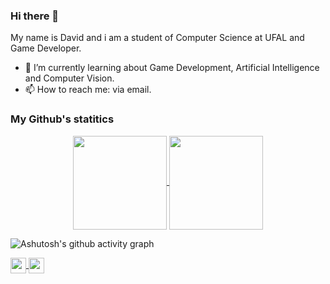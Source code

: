### Hi there 👋 
  My name is David and i am a student of Computer Science at UFAL and Game Developer.
- 🌱 I’m currently learning about Game Development, Artificial Intelligence and Computer Vision.
- 📫 How to reach me: via email.

### My Github's statitics
<p align=center>
    <a href="https://github.com/anuraghazra/github-readme-stats" title="Go to Source">
        <img height=150 align="center" src="https://github-readme-stats.vercel.app/api?username=DavidAlexandreTS&count_private=true&show_icons=true&theme=react">
    </a>
    <a href="https://github.com/anuraghazra/github-readme-stats">
    <img height=150 align="center" src="https://github-readme-stats.vercel.app/api/top-langs/?username=DavidAlexandreTS&bg_color=20232a&title_color=61dafb&icon_color=a960ff&text_color=ffffff" />
  </a>
</p>

![Ashutosh's github activity graph](https://activity-graph.herokuapp.com/graph?username=DavidAlexandreTS&theme=react-dark)

<p align=midlle>
    <a href = "mailto:dsa@ic.ufal.br?subject=Olá,%20David!%20" title="E-mail">
        <img height=25 align="center" src = "https://img.shields.io/badge/Gmail-D14836?style=for-the-badge&logo=gmail&logoColor=white&link=mailto:dsa@ic.ufal.br?subject=Olá,%20David!%20">
    </a>
    <a href = "https://www.linkedin.com/in/david-alexandre-08486a153/" title="linkedin">
        <img height=25 align="center" src="https://img.shields.io/badge/LinkedIn-0077B5?style=for-the-badge&logo=linkedin&logoColor=white">
    </a>
</p>
<!--
**DavidAlexandreTS/DavidAlexandreTS** is a ✨ _special_ ✨ repository because its `README.md` (this file) appears on your GitHub profile.

Here are some ideas to get you started:


- 🔭 I’m currently working on ...
- 🌱 I’m currently learning ...
- 👯 I’m looking to collaborate on ...
- 🤔 I’m looking for help with ...
- 💬 Ask me about ...
- 📫 How to reach me: ...
- 😄 Pronouns: ...
- ⚡ Fun fact: ...
-->
